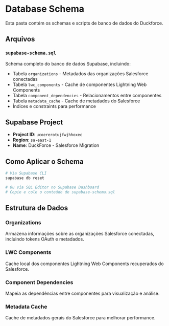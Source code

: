# Database Schema

Esta pasta contém os schemas e scripts de banco de dados do Duckforce.

## Arquivos

### `supabase-schema.sql`
Schema completo do banco de dados Supabase, incluindo:
- Tabela `organizations` - Metadados das organizações Salesforce conectadas
- Tabela `lwc_components` - Cache de componentes Lightning Web Components
- Tabela `component_dependencies` - Relacionamentos entre componentes
- Tabela `metadata_cache` - Cache de metadados do Salesforce
- Índices e constraints para performance

## Supabase Project

- **Project ID**: `ucoererotujfwjhhoxec`
- **Region**: `sa-east-1`
- **Name**: DuckForce - Salesforce Migration

## Como Aplicar o Schema

```bash
# Via Supabase CLI
supabase db reset

# Ou via SQL Editor no Supabase Dashboard
# Copie e cole o conteúdo de supabase-schema.sql
```

## Estrutura de Dados

### Organizations
Armazena informações sobre as organizações Salesforce conectadas, incluindo tokens OAuth e metadados.

### LWC Components
Cache local dos componentes Lightning Web Components recuperados do Salesforce.

### Component Dependencies
Mapeia as dependências entre componentes para visualização e análise.

### Metadata Cache
Cache de metadados gerais do Salesforce para melhorar performance.

